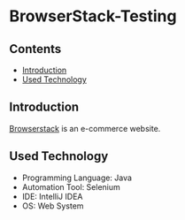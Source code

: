 # BrowserStack-Testing


## Contents
- [Introduction](#introduction)
- [Used Technology](#used-technology)

## Introduction

 [Browserstack](https://www.bstackdemo.com/) is an e-commerce website.
 
  
## Used Technology
 
- Programming Language: Java 
- Automation Tool: Selenium
- IDE: IntelliJ IDEA
- OS: Web System
